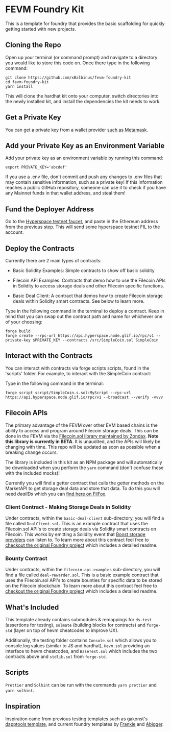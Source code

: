 # FEVM Foundry Kit

This is a template for foundry that provides the basic scaffolding for quickly getting started with new projects. 

## Cloning the Repo

Open up your terminal (or command prompt) and navigate to a directory you would like to store this code on. Once there type in the following command:


```
git clone https://github.com/xBalbinus/fevm-foundry-kit
cd fevm-foundry-kit
yarn install
```

This will clone the hardhat kit onto your computer, switch directories into the newly installed kit, and install the dependencies the kit needs to work.

## Get a Private Key

You can get a private key from a wallet provider [such as Metamask](https://metamask.zendesk.com/hc/en-us/articles/360015289632-How-to-export-an-account-s-private-key).


## Add your Private Key as an Environment Variable

Add your private key as an environment variable by running this command:

 ```
export PRIVATE_KEY='abcdef'
```

If you use a .env file, don't commit and push any changes to .env files that may contain sensitive information, such as a private key! If this information reaches a public GitHub repository, someone can use it to check if you have any Mainnet funds in that wallet address, and steal them!


## Fund the Deployer Address

Go to the [Hyperspace testnet faucet](https://hyperspace.yoga/#faucet), and paste in the Ethereum address from the previous step. This will send some hyperspace testnet FIL to the account.


## Deploy the Contracts

Currently there are 2 main types of contracts:

* Basic Solidity Examples: Simple contracts to show off basic solidity

* Filecoin API Examples: Contracts that demo how to use the Filecoin APIs in Solidity to access storage deals and other Filecoin specific functions.

* Basic Deal Client: A contract that demos how to create Filecoin storage deals within Solidity smart contracts. See below to learn more.


Type in the following command in the terminal to deploy a contract. Keep in mind that you can swap out the contract path and name for whichever one of your choosing:

 ```
forge build
forge create --rpc-url https://api.hyperspace.node.glif.io/rpc/v1 --private-key $PRIVATE_KEY --contracts /src/SimpleCoin.sol SimpleCoin
```

## Interact with the Contracts

You can interact with contracts via forge scripts scripts, found in the 'scripts' folder. For example, to interact with the SimpleCoin contract:

Type in the following command in the terminal:

```
forge script script/SimpleCoin.s.sol:MyScript --rpc-url https://api.hyperspace.node.glif.io/rpc/v1 --broadcast --verify -vvvv
```

## Filecoin APIs

The primary advantage of the FEVM over other EVM based chains is the ability to access and program around Filecoin storage deals. This can be done in the FEVM via the [Filecoin.sol library maintained by Zondax](https://github.com/Zondax/filecoin-solidity). **Note this library is currently in BETA**. It is unaudited, and the APIs will likely be changing with time. This repo will be updated as soon as possible when a breaking change occurs.

The library is included in this kit as an NPM package and will automatically be downloaded when you perform the `yarn` command (don't confuse these with the included mocks)!

Currently you will find a getter contract that calls the getter methods on the MarketAPI to get storage deal data and store that data. To do this you will need *dealIDs* which you can [find here on FilFox](https://hyperspace.filfox.info/en/deal).

### Client Contract - Making Storage Deals in Solidity

Under contracts, within the `basic-deal-client` sub-directory, you will find a file called `DealClient.sol`. This is an example contract that uses the Filecoin.sol API's to create storage deals via Solidity smart contracts on Filecoin. This works by emitting a Solidity event that [Boost storage providers](https://boost.filecoin.io/) can listen to. To learn more about this contract feel free to [checkout the original Foundry project](https://github.com/lotus-web3/client-contract) which includes a detailed readme.

### Bounty Contract

Under contracts, within the `filecoin-api-examples` sub-directory, you will find a file called `deal-rewarder.sol`. This is a basic example contract that uses the Filecoin.sol API's to create bounties for specific data to be stored on the Filecoin blockchain. To learn more about this contract feel free to [checkout the original Foundry project](https://github.com/lotus-web3/deal-bounty-contract) which includes a detailed readme.

## What's Included

This template already contains submodules & remappings for `ds-test` (assertions for testing), `solmate` (building blocks for contracts) and `forge-std` (layer on top of hevm cheatcodes to improve UX).

Additionally, the testing folder contains `Console.sol` which allows you to console.log values (similar to JS and hardhat), `Hevm.sol` providing an interface to hevm cheatcodes, and `BaseTest.sol` which includes the two contracts above and `stdlib.sol` from `forge-std`. 

## Scripts

`Prettier` and `Solhint` can be run with the commands `yarn prettier` and `yarn solhint`. 

## Inspiration

Inspiration came from previous testing templates such as gakonst's [dapptools template](https://github.com/gakonst/dapptools-template), and current foundry templates by [Frankie](https://github.com/FrankieIsLost/forge-template) and [Abigger](https://github.com/abigger87/foundry-starter). 


